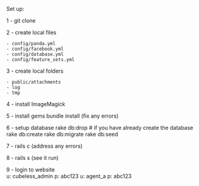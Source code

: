 Set up:

1 - git clone   

2 - create local files

    - config/panda.yml
    - config/facebook.yml
    - config/database.yml
    - config/feature_sets.yml
3 - create local folders       

    - public/attachments
    - log
    - tmp

4 - install ImageMagick

5 - install gems
    bundle install
    (fix any errors)

6 - setup database
    rake db:drop  # if you have already create the database
    rake db:create
    rake db:migrate
    rake db:seed

7 - rails c
    (address any errors)

8 - rails s
    (see it run)

9 - login to website  
    u: cubeless_admin  p: abc123
    u: agent_a         p: abc123